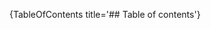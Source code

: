 [//]: # (This file was generated from: doc/templates/Home.mdt using the documentation_builder package on: 2021-08-26 22:24:59.433339.)
{TableOfContents title='## Table of contents'}